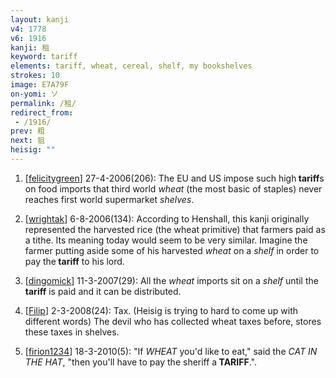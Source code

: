 ```yaml
---
layout: kanji
v4: 1778
v6: 1916
kanji: 租
keyword: tariff
elements: tariff, wheat, cereal, shelf, my bookshelves
strokes: 10
image: E7A79F
on-yomi: ソ
permalink: /租/
redirect_from:
 - /1916/
prev: 粗
next: 狙
heisig: ""
---
```


1) [<a href="http://kanji.koohii.com/profile/felicitygreen">felicitygreen</a>] 27-4-2006(206): The EU and US impose such high<strong> tariff</strong>s on food imports that third world <em>wheat</em> (the most basic of staples) never reaches first world supermarket <em>shelves</em>.

2) [<a href="http://kanji.koohii.com/profile/wrightak">wrightak</a>] 6-8-2006(134): According to Henshall, this kanji originally represented the harvested rice (the wheat primitive) that farmers paid as a tithe. Its meaning today would seem to be very similar. Imagine the farmer putting aside some of his harvested <em>wheat</em> on a <em>shelf</em> in order to pay the<strong> tariff</strong> to his lord.

3) [<a href="http://kanji.koohii.com/profile/dingomick">dingomick</a>] 11-3-2007(29): All the <em>wheat</em> imports sit on a <em>shelf</em> until the <strong>tariff</strong> is paid and it can be distributed.

4) [<a href="http://kanji.koohii.com/profile/Filip">Filip</a>] 2-3-2008(24): Tax. (Heisig is trying to hard to come up with different words) The devil who has collected wheat taxes before, stores these taxes in shelves.

5) [<a href="http://kanji.koohii.com/profile/firion1234">firion1234</a>] 18-3-2010(5): &quot;If <em>WHEAT</em> you&#039;d like to eat,&quot; said the <em>CAT IN THE HAT</em>, &quot;then you&#039;ll have to pay the sheriff a<strong> TARIFF</strong>.&quot;.

